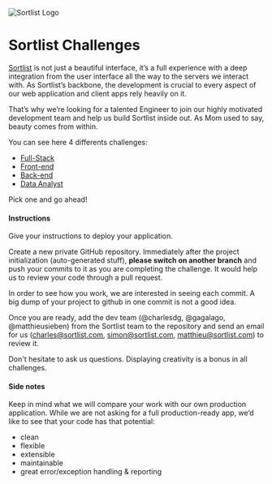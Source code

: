 ![Sortlist Logo](https://s3-eu-west-1.amazonaws.com/magicagencies/externals/fb.png)

# Sortlist Challenges

[Sortlist](https://www.sortlist.com) is not just a beautiful interface, it’s a full experience with a deep integration from the user interface all the way to the servers we interact with. As Sortlist’s backbone, the development is crucial to every aspect of our web application and client apps rely heavily on it.

That’s why we’re looking for a talented Engineer to join our highly motivated development team and help us build Sortlist inside out. As Mom used to say, beauty comes from within.

You can see here 4 differents challenges:
- [Full-Stack](https://github.com/sortlist/jobs/tree/full-stack)
- [Front-end](https://github.com/sortlist/jobs/tree/front-end)
- [Back-end](https://github.com/sortlist/jobs/tree/back-end)
- [Data Analyst](https://github.com/sortlist/jobs/tree/data-analyst)

Pick one and go ahead!

#### Instructions

Give your instructions to deploy your application.

Create a new private GitHub repository. Immediately after the project initialization (auto-generated stuff), **please switch on another branch** and push your commits to it as you are completing the challenge. It would help us to review your code through a pull request.

In order to see how you work, we are interested in seeing each commit. A big dump of your project to github in one commit is not a good idea.

Once you are ready, add the dev team (@charlesdg, @gagalago, @matthieusieben) from the Sortlist team to the repository and send an email for us (charles@sortlist.com, simon@sortlist.com, matthieu@sortlist.com) to review it.

Don't hesitate to ask us questions. Displaying creativity is a bonus in all challenges.


#### Side notes

Keep in mind what we will compare your work with our own production application. While we are not asking for a full production-ready app, we’d like to see that your code has that potential:

 * clean
 * flexible
 * extensible
 * maintainable
 * great error/exception handling & reporting
